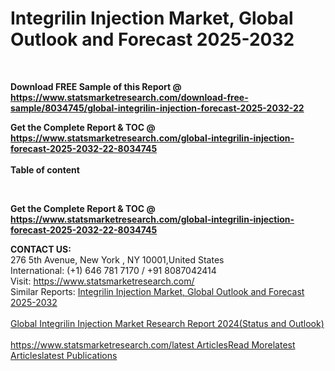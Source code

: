 <h1>Integrilin Injection Market, Global Outlook and Forecast 2025-2032</h1><br/><p><strong>Download FREE Sample of this Report @ <a href="https://www.statsmarketresearch.com/download-free-sample/8034745/global-integrilin-injection-forecast-2025-2032-22">https://www.statsmarketresearch.com/download-free-sample/8034745/global-integrilin-injection-forecast-2025-2032-22</a></strong></p><div><b>Get the Complete Report & TOC @ <a href="https://www.statsmarketresearch.com/global-integrilin-injection-forecast-2025-2032-22-8034745">https://www.statsmarketresearch.com/global-integrilin-injection-forecast-2025-2032-22-8034745</a></b></div><br><b>Table of content</b><p><br><div><b>Get the Complete Report & TOC @ <a href="https://www.statsmarketresearch.com/global-integrilin-injection-forecast-2025-2032-22-8034745">https://www.statsmarketresearch.com/global-integrilin-injection-forecast-2025-2032-22-8034745</a></b></div></p> <b>CONTACT US:</b><br>276 5th Avenue, New York , NY 10001,United States<br>International: (+1) 646 781 7170 / +91 8087042414<br>Visit: <a href="https://www.statsmarketresearch.com/">https://www.statsmarketresearch.com/</a><br>Similar Reports: <a href="https://www.statsmarketresearch.com/global-integrilin-injection-forecast-2025-2032-22-8034745">Integrilin Injection Market, Global Outlook and Forecast 2025-2032</a><br/><br/><a href="https://www.statsmarketresearch.com/global-integrilin-injection-forecast-2025-2032-22-8034745">Global Integrilin Injection Market Research Report 2024(Status and Outlook)</a><br/><br/><a href="https://gyeongbokgung.com">https://www.statsmarketresearch.com/</a><a href="https://hallyeomaritime.com">latest Articles</a><a href="https://jingwansa.com">Read More</a><a href=https://nguoiviet.jp/">latest Articles</a><a href="https://www.intelmarketresearch.com/">latest Publications</a>